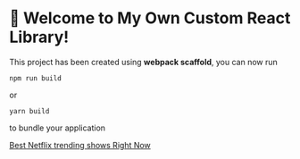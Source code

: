 # 🚀 Welcome to My Own Custom React Library!



This project has been created using **webpack scaffold**, you can now run

```
npm run build
```

or

```
yarn build
```

to bundle your application

[Best Netflix trending shows Right Now](https://noligate.com/news/trending/the-best-netflix-trending-shows-right-now/)
